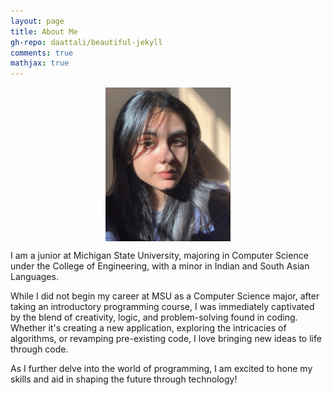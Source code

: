 ```yaml
---
layout: page
title: About Me
gh-repo: daattali/beautiful-jekyll
comments: true
mathjax: true
---
```

<img src="/assets/img/me.jpeg" style="display: block; margin:0 auto; width:200px; height:auto;">

I am a junior at Michigan State University, majoring in Computer Science under the College of Engineering, with a minor in Indian and South Asian Languages. 

While I did not begin my career at MSU as a Computer Science major, after taking an introductory programming course, I was immediately captivated by the blend of creativity, logic, and problem-solving found in coding. Whether it's creating a new application, exploring the intricacies of algorithms, or revamping pre-existing code, I love bringing new ideas to life through code.

As I further delve into the world of programming, I am excited to hone my skills and aid in shaping the future through technology!
